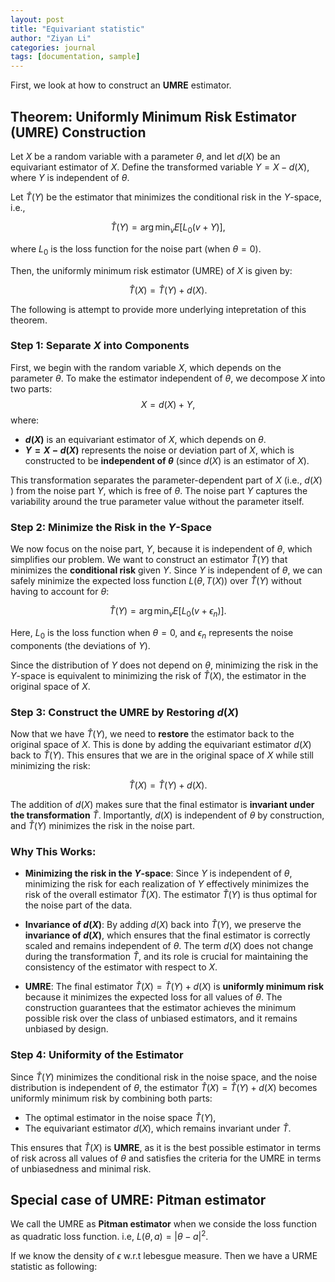 ```yaml
---
layout: post
title: "Equivariant statistic"
author: "Ziyan Li"
categories: journal
tags: [documentation, sample]
---
```

First, we look at how to construct an **UMRE** estimator.

## **Theorem: Uniformly Minimum Risk Estimator (UMRE) Construction**

Let $X$ be a random variable with a parameter $\theta$, and let $d(X)$ be an equivariant estimator of $X$. Define the transformed variable $Y = X - d(X)$, where $Y$ is independent of $\theta$.

Let $\hat{T}(Y)$ be the estimator that minimizes the conditional risk in the $Y$-space, i.e.,

$$
\hat{T}(Y) = \arg \min_{v} E[L_0(v + Y)],
$$

where $L_0$ is the loss function for the noise part (when $\theta = 0$).

Then, the uniformly minimum risk estimator (UMRE) of $X$ is given by:

$$
\hat{T}(X) = \hat{T}(Y) + d(X).
$$

The following is attempt to provide more underlying intepretation of this theorem.

### **Step 1: Separate $X$ into Components**
First, we begin with the random variable $X$, which depends on the parameter $\theta$. To make the estimator independent of $\theta$, we decompose $X$ into two parts:
$$
X = d(X) + Y,
$$
where:
- **$d(X)$** is an equivariant estimator of $X$, which depends on $\theta$.
- **$Y = X - d(X)$** represents the noise or deviation part of $X$, which is constructed to be **independent of $\theta$** (since $d(X)$ is an estimator of $X$).

This transformation separates the parameter-dependent part of $X$ (i.e., $d(X)$ ) from the noise part $Y$, which is free of $\theta$. The noise part $Y$ captures the variability around the true parameter value without the parameter itself.

### **Step 2: Minimize the Risk in the $Y$-Space**
We now focus on the noise part, $Y$, because it is independent of $\theta$, which simplifies our problem. We want to construct an estimator $\hat{T}(Y)$ that minimizes the **conditional risk** given $Y$. Since $Y$ is independent of $\theta$, we can safely minimize the expected loss function $L(\theta, T(X))$ over $\hat{T}(Y)$ without having to account for $\theta$:

$$
\hat{T}(Y) = \arg \min_v E[L_0(v + \epsilon_n)].
$$

Here, $L_0$ is the loss function when $\theta = 0$, and $\epsilon_n$ represents the noise components (the deviations of $Y$).

Since the distribution of $Y$ does not depend on $\theta$, minimizing the risk in the $Y$-space is equivalent to minimizing the risk of $\hat{T}(X)$, the estimator in the original space of $X$.

### **Step 3: Construct the UMRE by Restoring $d(X)$**
Now that we have $\hat{T}(Y)$, we need to **restore** the estimator back to the original space of $X$. This is done by adding the equivariant estimator $d(X)$ back to $\hat{T}(Y)$. This ensures that we are in the original space of $X$ while still minimizing the risk:

$$
\hat{T}(X) = \hat{T}(Y) + d(X).
$$

The addition of $d(X)$ makes sure that the final estimator is **invariant under the transformation** $\hat{T}$. Importantly, $d(X)$ is independent of $\theta$ by construction, and $\hat{T}(Y)$ minimizes the risk in the noise part.

### **Why This Works:**
- **Minimizing the risk in the $Y$-space**: Since $Y$ is independent of $\theta$, minimizing the risk for each realization of $Y$ effectively minimizes the risk of the overall estimator $\hat{T}(X)$. The estimator $\hat{T}(Y)$ is thus optimal for the noise part of the data.
  
- **Invariance of $d(X)$**: By adding $d(X)$ back into $\hat{T}(Y)$, we preserve the **invariance of $d(X)$**, which ensures that the final estimator is correctly scaled and remains independent of $\theta$. The term $d(X)$ does not change during the transformation $\hat{T}$, and its role is crucial for maintaining the consistency of the estimator with respect to $X$.

- **UMRE**: The final estimator $\hat{T}(X) = \hat{T}(Y) + d(X)$ is **uniformly minimum risk** because it minimizes the expected loss for all values of $\theta$. The construction guarantees that the estimator achieves the minimum possible risk over the class of unbiased estimators, and it remains unbiased by design.

### **Step 4: Uniformity of the Estimator**
Since $\hat{T}(Y)$ minimizes the conditional risk in the noise space, and the noise distribution is independent of $\theta$, the estimator $\hat{T}(X) = \hat{T}(Y) + d(X)$ becomes uniformly minimum risk by combining both parts:
- The optimal estimator in the noise space $\hat{T}(Y)$,
- The equivariant estimator $d(X)$, which remains invariant under $\hat{T}$.

This ensures that $\hat{T}(X)$ is **UMRE**, as it is the best possible estimator in terms of risk across all values of $\theta$ and satisfies the criteria for the UMRE in terms of unbiasedness and minimal risk.

## Special case of UMRE: Pitman estimator

We call the UMRE as **Pitman estimator** when we conside the loss function as quadratic loss function. i.e, $L(\theta,a)=|\theta-a|^2$.

If we know the density of $\epsilon$ w.r.t lebesgue measure. Then we have a URME statistic as following:

